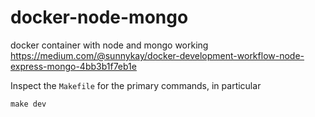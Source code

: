 # docker-node-mongo
docker container with node and mongo working https://medium.com/@sunnykay/docker-development-workflow-node-express-mongo-4bb3b1f7eb1e

Inspect the `Makefile` for the primary commands, in particular
```
make dev
```
